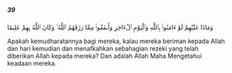 ##### 39

<span class="ayah">وَمَاذَا عَلَيْهِمْ لَوْ ءَامَنُوا۟ بِٱللَّهِ وَٱلْيَوْمِ ٱلْءَاخِرِ وَأَنفَقُوا۟ مِمَّا رَزَقَهُمُ ٱللَّهُ ۚ وَكَانَ ٱللَّهُ بِهِمْ عَلِيمًا</span>

<span class="ayah_translation">Apakah kemudharatannya bagi mereka, kalau mereka beriman kepada Allah dan hari kemudian dan menafkahkan sebahagian rezeki yang telah diberikan Allah kepada mereka? Dan adalah Allah Maha Mengetahui keadaan mereka.</span>
